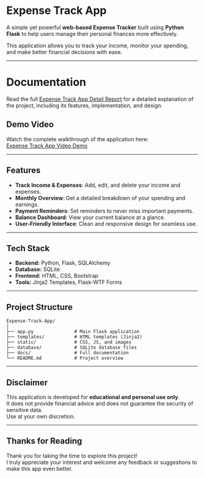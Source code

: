 # Expense Track App

A simple yet powerful **web-based Expense Tracker** built using **Python Flask** to help users manage their personal finances more effectively.  

This application allows you to track your income, monitor your spending, and make better financial decisions with ease.

---

# Documentation
Read the full [Expense Track App Detail Report](https://github.com/adhishbiju2000/Expense-Track-App-using-Python-Flask/blob/main/Expense%20Track%20App%20Detail%20Report.pdf) for a detailed explanation of the project, including its features, implementation, and design.

## Demo Video
Watch the complete walkthrough of the application here:  
[Expense Track App Video Demo](https://drive.google.com/file/d/1KErbkJ5sjNmv6bvZcz4WIqZf6egiwiX8/view)



---

## Features
- **Track Income & Expenses**: Add, edit, and delete your income and expenses.
- **Monthly Overview**: Get a detailed breakdown of your spending and earnings.
- **Payment Reminders**: Set reminders to never miss important payments.
- **Balance Dashboard**: View your current balance at a glance.
- **User-Friendly Interface**: Clean and responsive design for seamless use.

---

## Tech Stack
- **Backend:** Python, Flask, SQLAlchemy
- **Database:** SQLite
- **Frontend:** HTML, CSS, Bootstrap
- **Tools:** Jinja2 Templates, Flask-WTF Forms

---

## Project Structure

```
Expense-Track-App/
│
├── app.py               # Main Flask application
├── templates/           # HTML templates (Jinja2)
├── static/              # CSS, JS, and images
├── database/            # SQLite database files
├── docs/                # Full documentation
└── README.md            # Project overview
```


---

## Disclaimer
This application is developed for **educational and personal use only**.  
It does not provide financial advice and does not guarantee the security of sensitive data.  
Use at your own discretion.

---

## Thanks for Reading
Thank you for taking the time to explore this project!  
I truly appreciate your interest and welcome any feedback or suggestions to make this app even better.


